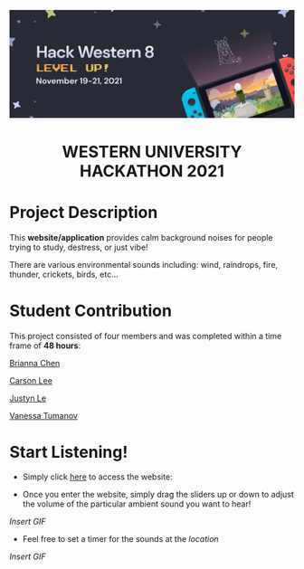 ![Hackathon Logo](https://github.com/CarsonLeee/perfectstorm/blob/main/logo.jpg)
# <p align="center"> WESTERN UNIVERSITY HACKATHON 2021 </p>

# Project Description
This **website/application** provides calm background noises for people trying to study, destress, or just vibe! 

There are various environmental sounds including: wind, raindrops, fire, thunder, crickets, birds, etc...

# Student Contribution
This project consisted of four members and was completed within a time frame of **48 hours**:

[Brianna Chen](https://github.com/Brianna0510)

[Carson Lee](https://github.com/JustynLe)

[Justyn Le](https://github.com/CarsonLeee)

[Vanessa Tumanov](https://github.com/vanessatumanov)

# Start Listening!
- Simply click [here](https://www.google.ca/) to access the website:

- Once you enter the website, simply drag the sliders up or down to adjust the volume of the particular ambient sound you want to hear!

*Insert GIF*

- Feel free to set a timer for the sounds at the *location*

*Insert GIF*
